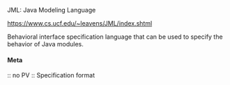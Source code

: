 JML: Java Modeling Language

https://www.cs.ucf.edu/~leavens/JML/index.shtml

Behavioral interface specification language that can be used to specify the behavior of Java modules.

#### Meta
:: no PV
:: Specification format